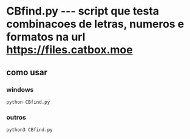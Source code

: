 # CBfind.py --- script que testa combinacoes de letras, numeros e formatos na url https://files.catbox.moe

## como usar
### windows
```
python CBfind.py
```
### outros
```
python3 CBfind.py
```

